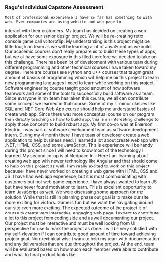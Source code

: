 ### Ragu's Individual Capstone Assessment
    Most of professional experience I have so far has something to with web. Ever companies are using website and web page to 
interact with their customers. My team has decided on creating a web application for our senior design project. We will be 
re-creating retro console game call voltorbflip. My understanding is this project might be little tough on team as we will be 
learning a lot of JavaScript as we build. Our academic courses don’t really prepare us to build these types of apps, but we 
all have some exposure in this filed therefore we decided to take on this challenge.
    There has been lot of development with various team during different programming and other technical courses I have taken toward 
my degree. There are courses like Python and C++ courses that taught great amount of basics of programming which will help me on 
this project to learn new programming languages I need to learn while working on this project. Software engineering course taught 
good amount of how software teamwork and some of the tools to successfully build software as a team. Since everyone in my team 
has taken this course, we all can contribute some concept we learned in that course. Some of my IT minor classes like SQL and 
.NET Core Web App course should help me understand basics of create web app. Since there was more conceptual course on our 
program than directly teaching us how to build app, this is an interesting challenge to apply those concepts to build robust app.
    My first co-op was at Emerson Electric. I was part of software development team as software development intern. During my 4 
month there, I have team of developer create a web application to help business need. I learned a lot about create web app 
with .NET, HTML, CSS, and some JavaScript. This is experience will be handy during this project since I will need to know most of 
the technology I learned. My second co-op is at Medpace Inc. Here I am learning about creating web app with newer technology like 
Angular and that should come to help on this project as well.
    I am really excited to work on this project because I have never worked on creating a web game with HTML, CSS and JS. I have 
had web app experience, but it is most communicating with customers but not web game experience. I have always wanted to learn
JS but have never found motivation to learn. This is excellent opportunity to learn JavaScript as well.  We were discussing some
approach for the solution. While that is still in planning phase out goal is to make our site more exciting for visitors. Game is
fun but we want the navigating around our site even more exciting.
    The expected outcome of the project is of course to create very interactive, engaging web page. I expect to contribute a lot
to this project from coding side and as well documenting our project. Our project must be interactive and must be well looking 
from UI perspective for use to mark the project as done. I will be very satisfied with my self-elevation if I can contribute good 
amount of time toward achieving project goal. Non-technical wise I want to help my team with documentation and any deliverables 
that are due throughout the project. At the end, team will be evaluated based on how much each member were able to contribute and what
to final product looks like.